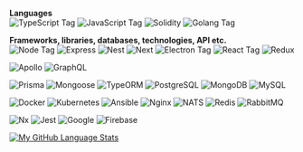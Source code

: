 **Languages**    
![TypeScript Tag](https://img.shields.io/badge/TypeScript-007ACC?style=for-the-badge&logo=typescript&logoColor=white)
![JavaScript Tag](https://img.shields.io/badge/JavaScript-323330?style=for-the-badge&logo=javascript&logoColor=F7DF1E)
![Solidity](https://img.shields.io/badge/Solidity-dfdfdf?style=for-the-badge&logoColor=000000&logo=Solidity)
![Golang Tag](https://img.shields.io/badge/Golang-007ACC?style=for-the-badge&logo=go&logoColor=white)

**Frameworks, libraries, databases, technologies, API etc.**    
![Node Tag](https://img.shields.io/badge/Node.js-339933?style=for-the-badge&logo=nodedotjs&logoColor=white)
![Express](https://img.shields.io/badge/Express-000000?style=for-the-badge&logo=express&logoColor=green) 
![Nest](https://img.shields.io/badge/Nest-000000?style=for-the-badge&logo=nestjs&logoColor=ff0000) 
![Next](https://img.shields.io/badge/Next-000000?style=for-the-badge&logo=next.js&logoColor=white)
![Electron Tag](https://img.shields.io/badge/Electron-20232A?style=for-the-badge&logo=electron&logoColor=61DAFB) 
![React Tag](https://img.shields.io/badge/React-20232A?style=for-the-badge&logo=react&logoColor=61DAFB) 
![Redux](https://img.shields.io/badge/Redux-464646?style=for-the-badge&logo=redux&logoColor=550055)

![Apollo](https://img.shields.io/badge/Apollo-000000?style=for-the-badge&logo=apollo+graphql&logoColor=white)
![GraphQL](https://img.shields.io/badge/GraphQl-E10098?style=for-the-badge&logo=graphql&logoColor=white) 

![Prisma](https://img.shields.io/badge/Prisma-464646?style=for-the-badge&logo=prisma&logoColor=green)
![Mongoose](https://img.shields.io/badge/Mongoose-464646?style=for-the-badge&logo=mongoose&logoColor=ff0000)
![TypeORM](https://img.shields.io/badge/TypeORM-464646?style=for-the-badge&logo=typeorm&logoColor=red)
![PostgreSQL](https://img.shields.io/badge/PostgreSQL-316192?style=for-the-badge&logo=postgresql&logoColor=white) 
![MongoDB](https://img.shields.io/badge/MongoDB-0ea30e?style=for-the-badge&logo=mongodb&logoColor=darkgreen) 
![MySQL](https://img.shields.io/badge/MySQL-316192?style=for-the-badge&logo=mysql&logoColor=white) 

![Docker](https://img.shields.io/badge/Docker-0dbaff?style=for-the-badge&logoColor=blue&logo=docker)
![Kubernetes](https://img.shields.io/badge/Kubernetes-0dbaff?style=for-the-badge&logoColor=blue&logo=kubernetes)
![Ansible](https://img.shields.io/badge/ansible-464646?style=for-the-badge&logoColor=ff0000&logo=ansible)
![Nginx](https://img.shields.io/badge/nginx-339933?style=for-the-badge&logo=nginx&logoColor=white)
![NATS](https://img.shields.io/badge/Nats-ff0000?style=for-the-badge&logoColor=ff0000&logo=nats)
![Redis](https://img.shields.io/badge/Redis-464646?style=for-the-badge&logoColor=ff0000&logo=redis)
![RabbitMQ](https://img.shields.io/badge/RabbitMQ-464646?style=for-the-badge&logoColor=ff7402&logo=rabbitmq)

![Nx](https://img.shields.io/badge/Nx-20232A?style=for-the-badge&logo=nx&logoColor=blue)
![Jest](https://img.shields.io/badge/Jest-464646?style=for-the-badge&logo=jest&logoColor=ff0000)
![Google](https://img.shields.io/badge/Google-838282?style=for-the-badge&logoColor=green&logo=google)
![Firebase](https://img.shields.io/badge/Firebase-838282?style=for-the-badge&logoColor=ffee02&logo=firebase)

[![My GitHub Language Stats](https://github-readme-stats.vercel.app/api/top-langs/?username=BipRaider&langs_count=8&theme=tokyonight&layout=compact)]()
<!-- 
[](https://github.com/anuraghazra/github-readme-stats)
https://github.com/progfay/shields-with-icon/blob/master/Snippets.md
https://github.com/progfay/shields-with-icon/tree/master
-->
